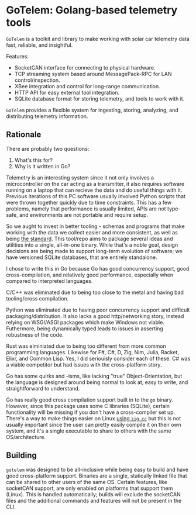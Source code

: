 # GoTelem: Golang-based telemetry tools

`GoTelem` is a toolkit and library to make working with solar car telemetry
data fast, reliable, and insightful. 

Features:

- SocketCAN interface for connecting to physical hardware.
- TCP streaming system based around MessagePack-RPC for LAN control/inspection.
- XBee integration and control for long-range communication.
- HTTP API for easy external tool integration.
- SQLite database format for storing telemetry, and tools to work with it.


`GoTelem` provides a flexible system for ingesting, storing, analyzing, and distributing
telemetry information.



## Rationale

There are probably two questions:

1. What's this for?
2. Why is it written in Go?

Telemetry is an interesting system since it not only involves a microcontroller on the car acting as a transmitter,
it also requires software running on a laptop that can recieve the data and do useful things with it. 
Previous iterations of this PC software usually involved Python scripts that were thrown together quickly
due to time constraints. This has a few problems, namely that performance is usually limited,
APIs are not type-safe, and environments are not portable and require setup.

So we aught to invest in better tooling - schemas and programs that make working with 
the data we collect easier and more consistent, as well as being [the standard](https://xkcd.com/927/).
This tool/repo aims to package several ideas and utilities into a single, all-in-one binary.
While that's a noble goal, design decisions are being made to support long-term evolution
of software; we have versioned SQLite databases, that are entirely standalone.

I chose to write this in Go because Go has good concurrency support, good cross-compilation,
and relatively good performance, especially when compared to interpreted languages. 

C/C++ was eliminated due to being too close to the metal and having bad tooling/cross compilation.

Python was eliminated due to having poor concurrency support and difficult packaging/distribution.
It also lacks a good http/networking story, instead relying on WSGI/ASGI packages which
make Windows not viable. Futhermore, being dynamically typed leads to issues in asserting
robustness of the code.

Rust was elminiated due to being too different from more common programming languages. Likewise
for F#, C#, D, Zig, Nim, Julia, Racket, Elixr, and Common Lisp. Yes, I did seriouisly consider each
of these. C# was a viable competitor but had issues with the cross-platform story.

Go has some quirks and -isms, like lacking "true" Object-Orientation, but the language is designed
around being normal to look at, easy to write, and straightforward to understand.

Go has really good cross compilation support built in to the `go` binary. However, since this
package uses some C libraries (SQLite), certain functionality will be missing if you don't
have a cross-compiler set up. There's a way to make things easier on Linux
[using `zig cc`](https://zig.news/kristoff/building-sqlite-with-cgo-for-every-os-4cic)
but this is not usually important since the user can pretty easily compile it on their
own system, and it's a single executable to share to others with the same OS/architecture.

## Building

`gotelem` was designed to be all-inclusive while being easy to build and have good cross-platform support. 
Binaries are a single, statically linked file that can be shared to other users of the same OS.
Certain features, like socketCAN support, are only enabled on platforms that support them (Linux). 
This is handled automatically; builds will exclude the socketCAN files and 
the additional commands and features will not be present in the CLI.

